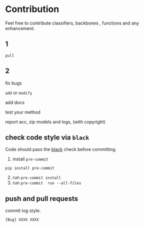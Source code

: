 # Contribution

Feel free to contribute classifiers, backbones , functions and any enhancement.

## 1
`pull`

## 2
fix bugs

`add` or `modify`

add docs

test your method

report acc, zip models and logs, (with copyright)

## check code style via `black`


Code should pass the [black](todo) check before committing.

1. install `pre-commit`

```shell
pip install pre-commit
```
2. run `pre-commit install`
3. run `pre-commit  run --all-files`


## push and pull requests

commit log style:

```
[Bug] XXXX XXXX
```
